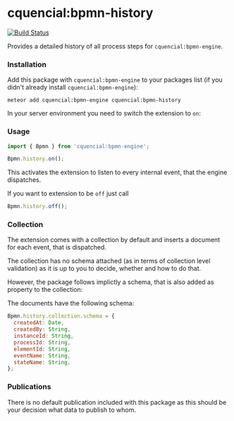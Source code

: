 # cquencial:bpmn-history

[![Build Status](https://travis-ci.org/cquencial/meteor-bpmn-history.svg?branch=master)](https://travis-ci.org/cquencial/meteor-bpmn-history)

Provides a detailed history of all process steps for `cquencial:bpmn-engine`.


### Installation

Add this package with `cquencial:bpmn-engine` to your packages list (if you didn't already install `cquencial:bpmn-engine`):

`meteor add cquencial:bpmn-engine cquencial:bpmn-history`

In your server environment you need to switch the extension to `on`:


### Usage

```javascript
import { Bpmn } from 'cquencial:bpmn-engine';

Bpmn.history.on();
```

This activates the extension to listen to every internal event, that the engine dispatches.

If you want to extension to be `off` just call

```javascript
Bpmn.history.off();
```

### Collection

The extension comes with a collection by default and inserts a document for each event, that is dispatched.

The collection has no schema attached (as in terms of collection level validation) as it is up to you to decide, whether and how to do that.

However, the package follows implictly a schema, that is also added as property to the collection:

The documents have the following schema:

```javascript
Bpmn.history.collection.schema = {
  createdAt: Date,
  createdBy: String,
  instanceId: String,
  processId: String,
  elementId: String,
  eventName: String,
  stateName: String,
};
```


### Publications

There is no default publication included with this package as this should be your decision what data to publish to whom.